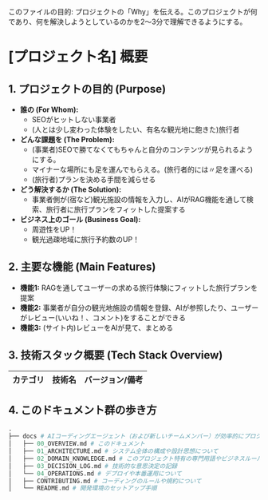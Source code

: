 このファイルの目的: プロジェクトの「Why」を伝える。このプロジェクトが何であり、何を解決しようとしているのかを2〜3分で理解できるようにする。
# [プロジェクト名] 概要

## 1. プロジェクトの目的 (Purpose)

* **誰の (For Whom):**
    * SEOがヒットしない事業者 
    * (人とは少し変わった体験をしたい、有名な観光地に飽きた)旅行者
* **どんな課題を (The Problem):**
    * (事業者)SEOで勝てなくてもちゃんと自分のコンテンツが見られるようにする。
    * マイナーな場所にも足を運んでもらえる。(旅行者的には〃足を運べる)
    * (旅行者)プランを決める手間を減らせる
* **どう解決するか (The Solution):**
    * 事業者側が(宿など)観光施設の情報を入力し、AIがRAG機能を通して検索、旅行者に旅行プランをフィットした提案する
* **ビジネス上のゴール (Business Goal):**
    * 周遊性をUP！
    * 観光過疎地域に旅行予約数のUP！

## 2. 主要な機能 (Main Features)

- **機能1:** RAGを通してユーザーの求める旅行体験にフィットした旅行プランを提案
- **機能2:** 事業者が自分の観光地施設の情報を登録、AIが参照したり、ユーザーがレビュー(いいね！、コメント)をすることができる
- **機能3:** (サイト内)レビューをAIが見て、まとめる

## 3. 技術スタック概要 (Tech Stack Overview)

| カテゴリ | 技術名 | バージョン/備考 |
| :--- | :--- | :--- |

## 4. このドキュメント群の歩き方
```pl
.
├── docs # AIコーディングエージェント（および新しいチームメンバー）が効率的にプロジェクトを理解するためのドキュメント群
│   ├── 00_OVERVIEW.md # このドキュメント
│   ├── 01_ARCHITECTURE.md # システム全体の構成や設計思想について
│   ├── 02_DOMAIN_KNOWLEDGE.md # このプロジェクト特有の専門用語やビジネスルールについて
│   ├── 03_DECISION_LOG.md # 技術的な意思決定の記録
│   └── 04_OPERATIONS.md # デプロイや本番運用について
│   ├── CONTRIBUTING.md # コーディングのルールや規約について
│   └── README.md # 開発環境のセットアップ手順
```
